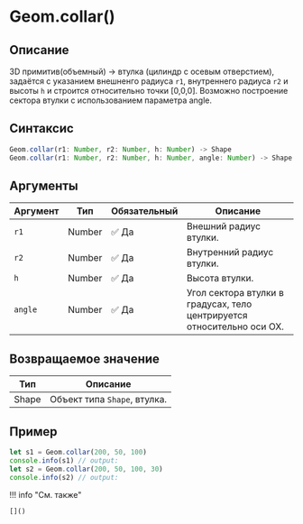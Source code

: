 # Geom.collar()

## Описание
3D примитив(объемный) -> втулка (цилиндр с осевым отверстием), задаётся с указанием внешненго радиуса `r1`, внутреннего радиуса `r2` и высоты `h` и строится относительно точки [0,0,0]. Возможно построение сектора втулки с использованием параметра angle.

## Синтаксис
```javascript
Geom.collar(r1: Number, r2: Number, h: Number) -> Shape
Geom.collar(r1: Number, r2: Number, h: Number, angle: Number) -> Shape
```

## Аргументы

| Аргумент | Тип    | Обязательный | Описание                                      |
|---------|--------|--------------|-----------------------------------------------|
| `r1`    | Number | :white_check_mark: Да          | Внешний радиус втулки.                        |
| `r2`    | Number | :white_check_mark: Да          | Внутренний радиус втулки.                     |
| `h`     | Number | :white_check_mark: Да          | Высота втулки.                                |
| `angle` | Number | :white_check_mark: Да          | Угол сектора втулки в градусах, тело центрируется относительно оси OX. |

## Возвращаемое значение

| Тип   | Описание                          |
|-------|-----------------------------------|
| Shape | Объект типа `Shape`, втулка.      |

## Пример
```javascript linenums="1"
let s1 = Geom.collar(200, 50, 100)
console.info(s1) // output:
let s2 = Geom.collar(200, 50, 100, 30)
console.info(s2) // output:
```

!!! info "См. также"

    []()


